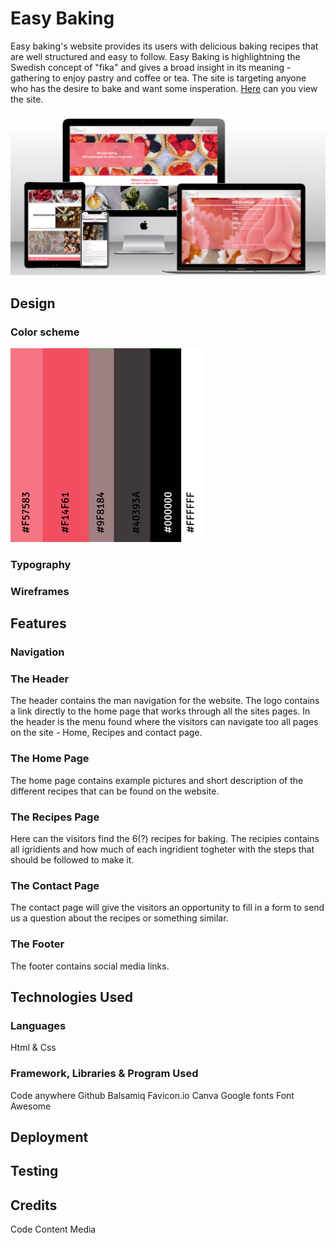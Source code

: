 # Easy Baking 

Easy baking's website provides its users with delicious baking recipes that are well structured and easy to follow. Easy Baking is highlightning the Swedish concept of "fika" and gives a broad insight in its meaning - gathering to enjoy pastry and coffee or tea. The site is targeting anyone who has the desire to bake and want some insperation.
[Here](https://saratisell.github.io/easy-baking/) can you view the site.

![Mockup](document/images_readme/easy-baking-mock-up.png)


## Design


### Color scheme

![Colorscheme](document/images_readme/easy-baking-color-scheme.png)

### Typography

### Wireframes

## Features

### Navigation


### The Header

The header contains the man navigation for the website. The logo contains a link directly to the home page that works through all the sites pages. In the header is the menu found where the visitors can navigate too all pages on the site - Home, Recipes and contact page.

### The Home Page

The home page contains example pictures and short description of the different recipes that can be found on the website.

### The Recipes Page

Here can the visitors find the 6(?) recipes for baking. 
The recipies contains all igridients and how much of each ingridient togheter with the steps that should be followed to make it.

### The Contact Page

The contact page will give the visitors an opportunity to fill in a form to send us a question about the recipes or something similar.

### The Footer

The footer contains social media links.
## Technologies Used

### Languages

Html & Css

### Framework, Libraries & Program Used

Code anywhere
Github
Balsamiq
Favicon.io
Canva
Google fonts
Font Awesome

## Deployment

## Testing

## Credits

Code
Content
Media